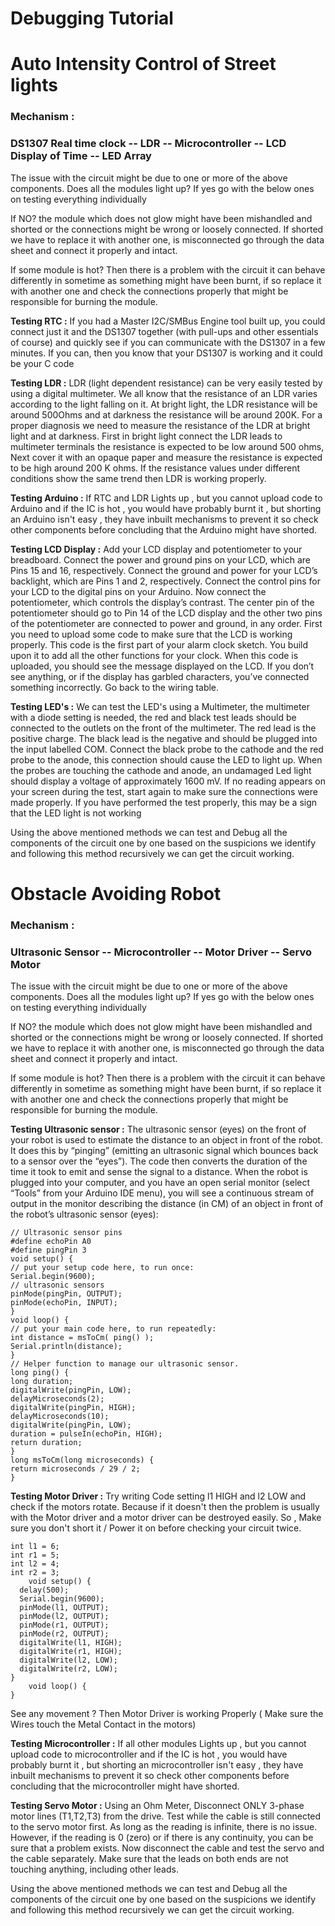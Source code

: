# Debugging Tutorial


# Auto Intensity Control of Street lights

### Mechanism :
### DS1307 Real time clock -- LDR -- Microcontroller -- LCD Display of Time -- LED Array

The issue with the circuit might be due to one or more of the above components.
Does all the modules light up?
If yes go with the below ones on testing everything individually

If NO? the module which does not glow might have been mishandled and shorted or the connections might be wrong or loosely connected. If shorted we have to replace it with another one, is misconnected go through the data sheet and connect it properly and intact.

If some module is hot?
Then there is a problem with the circuit it can behave differently in sometime as something might have been burnt, if so replace it with another one and check the connections properly that might be responsible for burning the module.

**Testing RTC :** If you had a Master I2C/SMBus Engine tool built up, you could connect just it and the DS1307 together (with pull-ups and other essentials of course) and quickly see if you can communicate with the DS1307 in a few minutes. If you can, then you know that your DS1307 is working and it could be your C code
	
**Testing LDR :** LDR (light dependent resistance) can be very easily tested by using a digital multimeter. We all know that the resistance of an LDR varies according to the light falling on it. At bright light, the LDR resistance will be around 500Ohms and at darkness the resistance will be around 200K. For a proper diagnosis we need to measure the resistance of the LDR at bright light and at darkness. First in bright light connect the LDR leads to multimeter terminals the resistance is expected to be low around 500 ohms, Next cover it with an opaque paper and measure the resistance is expected to be high around 200 K ohms. If the resistance values under different conditions show the same trend then LDR is working properly.
	
**Testing Arduino :** If RTC and LDR Lights up , but you cannot upload code to Arduino and if the IC is hot , you would have probably burnt it , but shorting an Arduino isn't easy , they have inbuilt mechanisms to prevent it so check other components before concluding that the Arduino might have shorted.

**Testing LCD Display :** Add your LCD display and potentiometer to your breadboard. Connect the power and ground pins on your LCD, which are Pins 15 and 16, respectively. Connect the ground and power for your LCD’s backlight, which are Pins 1 and 2, respectively. Connect the control pins for your LCD to the digital pins on your Arduino. Now connect the potentiometer, which controls the display’s contrast. The center pin of the potentiometer should go to Pin 14 of the LCD display and the other two pins of the potentiometer are connected to power and ground, in any order. First you need to upload some code to make sure that the LCD is working properly. This code is the first part of your alarm clock sketch. You build upon it to add all the other functions for your clock. When this code is uploaded, you should see the message displayed on the LCD. If you don’t see anything, or if the display has garbled characters, you’ve connected something incorrectly. Go back to the wiring table.

**Testing LED's :** We can test the LED's using a Multimeter, the multimeter with a diode setting is needed, the red and black test leads should be connected to the outlets on the front of the multimeter. The red lead is the positive charge. The black lead is the negative and should be plugged into the input labelled COM. Connect the black probe to the cathode and the red probe to the anode, this connection should cause the LED to light up. When the probes are touching the cathode and anode, an undamaged Led light should display a voltage of approximately 1600 mV. If no reading appears on your screen during the test, start again to make sure the connections were made properly. If you have performed the test properly, this may be a sign that the LED light is not working 
	
Using the above mentioned methods we can test and Debug all the components of the circuit one by one based on the suspicions we identify and following this method recursively we can get the circuit working.
	
	
# Obstacle Avoiding Robot 

### Mechanism :
### Ultrasonic Sensor -- Microcontroller -- Motor Driver -- Servo Motor 

The issue with the circuit might be due to one or more of the above components.
Does all the modules light up?
If yes go with the below ones on testing everything individually

If NO? the module which does not glow might have been mishandled and shorted or the connections might be wrong or loosely connected. If shorted we have to replace it with another one, is misconnected go through the data sheet and connect it properly and intact.

If some module is hot?
Then there is a problem with the circuit it can behave differently in sometime as something might have been burnt, if so replace it with another one and check the connections properly that might be responsible for burning the module.

**Testing Ultrasonic sensor :** The ultrasonic sensor (eyes) on the front of your robot is used to estimate the distance to an object in front of the robot.  It does this by “pinging” (emitting an ultrasonic signal which bounces back to a sensor over the “eyes”).  The code then converts the duration of the time it took to emit and sense the signal to a distance. When the robot is plugged into your computer, and you have an open serial monitor (select “Tools” from your Arduino IDE menu), you will see a continuous stream of output in the monitor describing the distance (in CM) of an object in front of the robot’s ultrasonic sensor (eyes): 
```
// Ultrasonic sensor pins
#define echoPin A0
#define pingPin 3
void setup() {
// put your setup code here, to run once:
Serial.begin(9600);
// ultrasonic sensors
pinMode(pingPin, OUTPUT);
pinMode(echoPin, INPUT);
}
void loop() {
// put your main code here, to run repeatedly:
int distance = msToCm( ping() );
Serial.println(distance);
}
// Helper function to manage our ultrasonic sensor.
long ping() {
long duration;
digitalWrite(pingPin, LOW);
delayMicroseconds(2);
digitalWrite(pingPin, HIGH);
delayMicroseconds(10);
digitalWrite(pingPin, LOW);
duration = pulseIn(echoPin, HIGH);
return duration;
}
long msToCm(long microseconds) {
return microseconds / 29 / 2;
}
```

**Testing Motor Driver :** Try writing Code setting l1 HIGH and l2 LOW and check if the motors rotate. Because if it doesn't then the problem is usually with the Motor driver and a motor driver can be destroyed easily. So , Make sure you don't short it / Power it on before checking your circuit twice.
```
int l1 = 6;
int r1 = 5;
int l2 = 4;
int r2 = 3;
	void setup() {
  delay(500);
  Serial.begin(9600);
  pinMode(l1, OUTPUT);
  pinMode(l2, OUTPUT);
  pinMode(r1, OUTPUT);
  pinMode(r2, OUTPUT);
  digitalWrite(l1, HIGH);
  digitalWrite(r1, HIGH);
  digitalWrite(l2, LOW);
  digitalWrite(r2, LOW);
}
	void loop() {
}
```
See any movement ? Then Motor Driver is working Properly ( Make sure the Wires touch the Metal Contact in the motors)

**Testing Microcontroller :** If all other modules Lights up , but you cannot upload code to microcontroller and if the IC is hot , you would have probably burnt it , but shorting an microcontroller isn't easy , they have inbuilt mechanisms to prevent it so check other components before concluding that the microcontroller might have shorted.

**Testing Servo Motor :** Using an Ohm Meter, Disconnect ONLY 3-phase motor lines (T1,T2,T3) from the drive. Test while the cable is still connected to the servo motor first. As long as the reading is infinite, there is no issue. However, if the reading is 0 (zero) or if there is any continuity, you can be sure that a problem exists. Now disconnect the cable and test the servo and the cable separately. Make sure that the leads on both ends are not touching anything, including other leads.

Using the above mentioned methods we can test and Debug all the components of the circuit one by one based on the suspicions we identify and following this method recursively we can get the circuit working.

